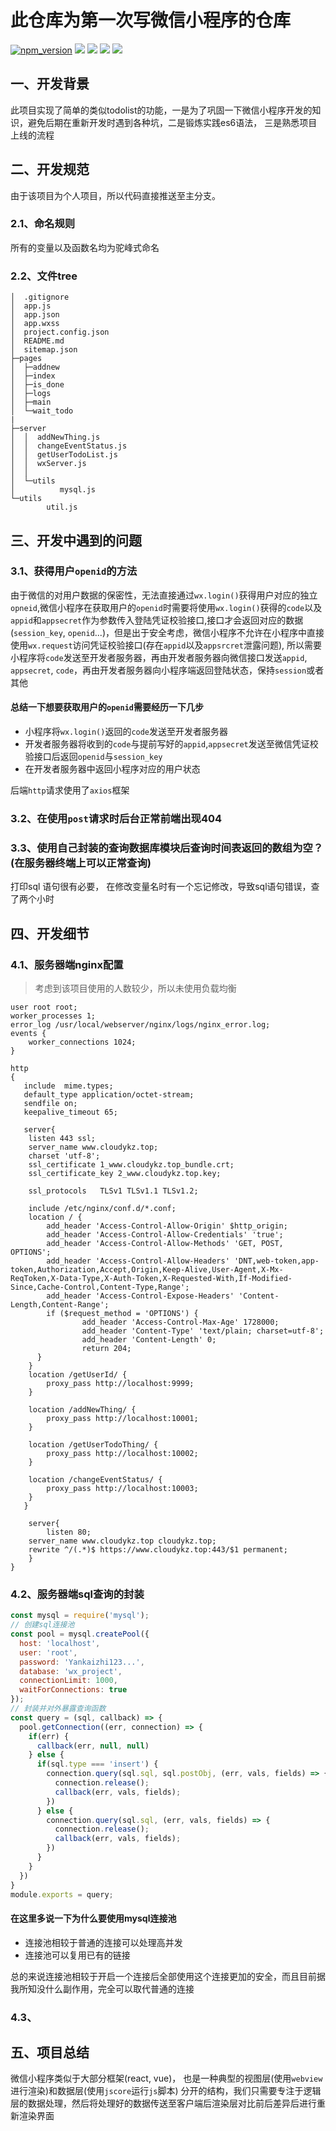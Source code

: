 # 此仓库为第一次写微信小程序的仓库

[![npm_version](https://img.shields.io/badge/npm-6.13.4-orange)](https://www.npmjs.com/)    ![](https://img.shields.io/badge/pm2-4.2.3-brightgreen)    ![](https://img.shields.io/badge/node-v12.15.0-blue)    ![](https://img.shields.io/badge/weChat-v1.03-green)     ![](https://img.shields.io/badge/nginx-1.6.1-brightgreen)



## 一、开发背景

此项目实现了简单的类似todolist的功能，一是为了巩固一下微信小程序开发的知识，避免后期在重新开发时遇到各种坑，二是锻炼实践es6语法， 三是熟悉项目上线的流程



## 二、开发规范

由于该项目为个人项目，所以代码直接推送至主分支。

### 2.1、命名规则

所有的变量以及函数名均为驼峰式命名

### 2.2、文件tree

```tree
│  .gitignore
│  app.js
│  app.json
│  app.wxss
│  project.config.json
│  README.md
│  sitemap.json
├─pages
│  ├─addnew
│  ├─index
│  ├─is_done
│  ├─logs
│  ├─main
│  └─wait_todo
|
├─server
│  │  addNewThing.js
│  │  changeEventStatus.js
│  │  getUserTodoList.js
│  │  wxServer.js
│  │
│  └─utils
│          mysql.js 
└─utils
        util.js
```





## 三、开发中遇到的问题

### 3.1、获得用户`openid`的方法

由于微信的对用户数据的保密性，无法直接通过`wx.login()`获得用户对应的独立`opneid`,微信小程序在获取用户的`openid`时需要将使用`wx.login()`获得的`code`以及`appid`和`appsecret`作为参数传入登陆凭证校验接口,接口才会返回对应的数据(`session_key`, `openid`...)，但是出于安全考虑，微信小程序不允许在小程序中直接使用`wx.request`访问凭证校验接口(存在`appid`以及`appsrcret`泄露问题), 所以需要小程序将`code`发送至开发者服务器，再由开发者服务器向微信接口发送`appid`, `appsecret`, `code`，再由开发者服务器向小程序端返回登陆状态，保持`session`或者其他

#### 总结一下想要获取用户的`openid`需要经历一下几步

 - 小程序将`wx.login()`返回的`code`发送至开发者服务器
 - 开发者服务器将收到的`code`与提前写好的`appid`,`appsecret`发送至微信凭证校验接口后返回`openid`与`session_key`
- 在开发者服务器中返回小程序对应的用户状态

后端`http`请求使用了`axios`框架



### 3.2、在使用`post`请求时后台正常前端出现404



### 3.3、使用自己封装的查询数据库模块后查询时间表返回的数组为空？(在服务器终端上可以正常查询)

打印sql 语句很有必要， 在修改变量名时有一个忘记修改，导致sql语句错误，查了两个小时



## 四、开发细节

### 4.1、服务器端nginx配置

> 考虑到该项目使用的人数较少，所以未使用负载均衡

```nginx
user root root;
worker_processes 1;
error_log /usr/local/webserver/nginx/logs/nginx_error.log;
events {
	worker_connections 1024;
}

http
{
   include	mime.types;
   default_type application/octet-stream;
   sendfile on;
   keepalive_timeout 65;

   server{
    listen 443 ssl;
    server_name www.cloudykz.top;
    charset 'utf-8';
    ssl_certificate	1_www.cloudykz.top_bundle.crt;
    ssl_certificate_key 2_www.cloudykz.top.key;

    ssl_protocols	TLSv1 TLSv1.1 TLSv1.2;
    
    include /etc/nginx/conf.d/*.conf;
    location / {
        add_header 'Access-Control-Allow-Origin' $http_origin;
        add_header 'Access-Control-Allow-Credentials' 'true';
        add_header 'Access-Control-Allow-Methods' 'GET, POST, OPTIONS';
        add_header 'Access-Control-Allow-Headers' 'DNT,web-token,app-token,Authorization,Accept,Origin,Keep-Alive,User-Agent,X-Mx-ReqToken,X-Data-Type,X-Auth-Token,X-Requested-With,If-Modified-Since,Cache-Control,Content-Type,Range';
        add_header 'Access-Control-Expose-Headers' 'Content-Length,Content-Range';
        if ($request_method = 'OPTIONS') {
                add_header 'Access-Control-Max-Age' 1728000;
                add_header 'Content-Type' 'text/plain; charset=utf-8';
                add_header 'Content-Length' 0;
                return 204;
      }
    }
    location /getUserId/ {
		proxy_pass http://localhost:9999;
    } 
            
    location /addNewThing/ {
        proxy_pass http://localhost:10001;
    }
            
    location /getUserTodoThing/ {
    	proxy_pass http://localhost:10002;
    }
            
    location /changeEventStatus/ {
    	proxy_pass http://localhost:10003;
    }
   }
	
    server{	
        listen 80;
	server_name www.cloudykz.top cloudykz.top;
	rewrite ^/(.*)$ https://www.cloudykz.top:443/$1 permanent;
    }
}
```



### 4.2、服务器端sql查询的封装

```js
const mysql = require('mysql');
// 创建sql连接池
const pool = mysql.createPool({
  host: 'localhost',
  user: 'root',
  password: 'Yankaizhi123...',
  database: 'wx_project',
  connectionLimit: 1000,
  waitForConnections: true
});
// 封装并对外暴露查询函数
const query = (sql, callback) => {
  pool.getConnection((err, connection) => {
    if(err) {
      callback(err, null, null)
    } else {
      if(sql.type === 'insert') {
        connection.query(sql.sql, sql.postObj, (err, vals, fields) => {
          connection.release();
          callback(err, vals, fields);
        })
      } else {
        connection.query(sql.sql, (err, vals, fields) => {
          connection.release();
          callback(err, vals, fields);
        })
      }
    }
  })
}
module.exports = query;
```

#### 在这里多说一下为什么要使用mysql连接池

- 连接池相较于普通的连接可以处理高并发
- 连接池可以复用已有的链接

总的来说连接池相较于开启一个连接后全部使用这个连接更加的安全，而且目前据我所知没什么副作用，完全可以取代普通的连接

### 4.3、



## 五、项目总结

微信小程序类似于大部分框架(react, vue)， 也是一种典型的视图层(使用`webview`进行渲染)和数据层(使用`jscore`运行`js`脚本) 分开的结构，我们只需要专注于逻辑层的数据处理，然后将处理好的数据传送至客户端后渲染层对比前后差异后进行重新渲染界面